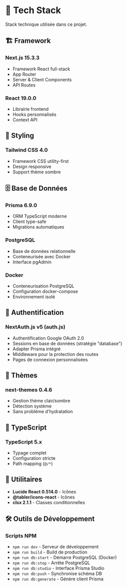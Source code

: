 # 🚀 Tech Stack

Stack technique utilisée dans ce projet.

## 🏗️ **Framework**

### **Next.js 15.3.3**
- Framework React full-stack
- App Router 
- Server & Client Components
- API Routes

### **React 19.0.0**
- Librairie frontend
- Hooks personnalisés
- Context API

## 🎨 **Styling**

### **Tailwind CSS 4.0**
- Framework CSS utility-first
- Design responsive
- Support thème sombre

## 🗄️ **Base de Données**

### **Prisma 6.9.0**
- ORM TypeScript moderne
- Client type-safe
- Migrations automatiques

### **PostgreSQL**
- Base de données relationnelle
- Conteneurisée avec Docker
- Interface pgAdmin

### **Docker**
- Conteneurisation PostgreSQL
- Configuration docker-compose
- Environnement isolé

## 🔐 **Authentification**

### **NextAuth.js v5 (auth.js)**
- Authentification Google OAuth 2.0
- Sessions en base de données (stratégie "database")
- Adapter Prisma intégré
- Middleware pour la protection des routes
- Pages de connexion personnalisées

## 🌙 **Thèmes**

### **next-themes 0.4.6**
- Gestion thème clair/sombre
- Détection système
- Sans problème d'hydratation

## 📝 **TypeScript**

### **TypeScript 5.x**
- Typage complet
- Configuration stricte
- Path mapping (`@/*`)

## 🧩 **Utilitaires**

- **Lucide React 0.514.0** - Icônes
- **@tabler/icons-react** - Icônes
- **clsx 2.1.1** - Classes conditionnelles  

## 🛠️ **Outils de Développement**

### **Scripts NPM**
- `npm run dev` - Serveur de développement
- `npm run build` - Build de production
- `npm run db:start` - Démarre PostgreSQL (Docker)
- `npm run db:stop` - Arrête PostgreSQL
- `npm run db:studio` - Interface Prisma Studio
- `npm run db:push` - Synchronise schéma DB
- `npm run db:generate` - Génère client Prisma
